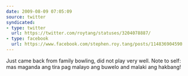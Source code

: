 ```yaml
---
date: 2009-08-09 07:05:09
source: twitter
syndicated:
- type: twitter
  url: https://twitter.com/roytang/statuses/3204078887/
- type: facebook
  url: https://www.facebook.com/stephen.roy.tang/posts/114836904590
---
```


Just came back from family bowling, did not play very well. Note to self: mas maganda ang tira pag malayo ang buwelo and malaki ang hakbang!